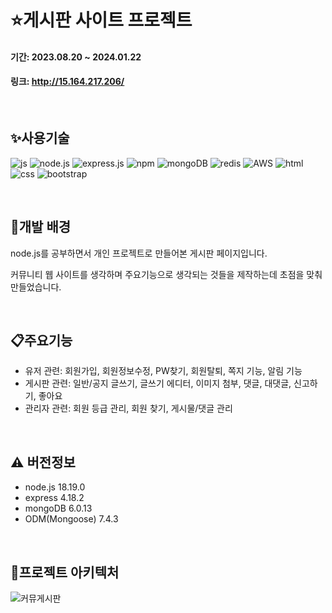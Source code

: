# :star:게시판 사이트 프로젝트

#### 기간: 2023.08.20 ~ 2024.01.22
#### 링크: http://15.164.217.206/

<br>

## :sparkles:사용기술
![js](https://img.shields.io/badge/JavaScript-F7DF1E?style=for-the-badge&logo=JavaScript&logoColor=white)
![node.js](https://img.shields.io/badge/Node.js-43853D?style=for-the-badge&logo=node.js&logoColor=white)
![express.js](https://img.shields.io/badge/Express.js-404D59?style=for-the-badge)
![npm](https://img.shields.io/badge/npm-CB3837?style=for-the-badge&logo=npm&logoColor=white)
![mongoDB](https://img.shields.io/badge/MongoDB-4EA94B?style=for-the-badge&logo=mongodb&logoColor=white)
![redis](https://img.shields.io/badge/redis-%23DD0031.svg?&style=for-the-badge&logo=redis&logoColor=white)
![AWS](https://img.shields.io/badge/Amazon_AWS-FF9900?style=for-the-badge&logo=amazonaws&logoColor=white)
![html](https://img.shields.io/badge/HTML5-E34F26?style=for-the-badge&logo=html5&logoColor=white)
![css](https://img.shields.io/badge/CSS3-1572B6?style=for-the-badge&logo=css3&logoColor=white)
![bootstrap](https://img.shields.io/badge/Bootstrap-563D7C?style=for-the-badge&logo=bootstrap&logoColor=white)

<br>

## :sunflower:개발 배경
node.js를 공부하면서 개인 프로젝트로 만들어본 게시판 페이지입니다.


커뮤니티 웹 사이트를 생각하며 주요기능으로 생각되는 것들을 제작하는데 초점을 맞춰 만들었습니다.

<br>

## :clipboard:주요기능
- 유저 관련: 회원가입, 회원정보수정, PW찾기, 회원탈퇴, 쪽지 기능, 알림 기능
- 게시판 관련: 일반/공지 글쓰기, 글쓰기 에디터, 이미지 첨부, 댓글, 대댓글, 신고하기, 좋아요
- 관리자 관련: 회원 등급 관리, 회원 찾기, 게시물/댓글 관리

<br>

## :warning: 버전정보
- node.js 18.19.0
- express 4.18.2
- mongoDB 6.0.13
- ODM(Mongoose) 7.4.3

<br>

## 📝프로젝트 아키텍처
![커뮤게시판](https://github.com/leopardmilky/Proj1/assets/83879695/71eea1b8-0d95-41ef-bf0a-7c7e5b0480f3)

